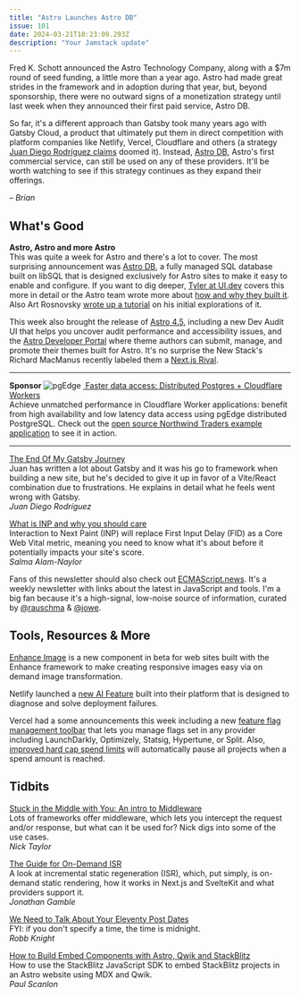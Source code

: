 ```yaml
---
title: "Astro Launches Astro DB"
issue: 101
date: 2024-03-21T10:23:09.293Z
description: "Your Jamstack update"
---
```



Fred K. Schott announced the Astro Technology Company, along with a $7m round of seed funding, a little more than a year ago. Astro had made great strides in the framework and in adoption during that year, but, beyond sponsorship, there were no outward signs of a monetization strategy until last week when they announced their first paid service, Astro DB.

So far, it's a different approach than Gatsby took many years ago with Gatsby Cloud, a product that ultimately put them in direct competition with platform companies like Netlify, Vercel, Cloudflare and others (a strategy [Juan Diego Rodríguez claims](https://www.smashingmagazine.com/2024/03/end-of-gatsby-journey/) doomed it). Instead, [Astro DB](https://astro.build/db/), Astro's first commercial service, can still be used on any of these providers. It'll be worth watching to see if this strategy continues as they expand their offerings.

*– Brian*
## What's Good

**Astro, Astro and more Astro**<br>
This was quite a week for Astro and there's a lot to cover. The most surprising announcement was [Astro DB](https://astro.build/db/), a fully managed SQL database built on libSQL that is designed exclusively for Astro sites to make it easy to enable and configure. If you want to dig deeper, [Tyler at UI.dev](https://bytes.dev/archives/271?ck_subscriber_id=1697818004) covers this more in detail or the Astro team wrote more about [how and why they built it](https://astro.build/blog/astro-db-deep-dive/). Also Art Rosnovsky [wrote up a tutorial](https://rosnovsky.us/blog/exploring-astro-db) on his initial explorations of it.

This week also brought the release of [Astro 4.5](https://astro.build/blog/astro-450/), including a new Dev Audit UI that helps you uncover audit performance and accessibility issues, and the [Astro Developer Portal](https://astro.build/blog/dev-portal/) where theme authors can submit, manage, and promote their themes built for Astro. It's no surprise the New Stack's Richard MacManus recently labeled them a [Next.js Rival](https://thenewstack.io/astros-journey-from-static-site-generator-to-next-js-rival/).

---
**Sponsor**
![pgEdge](/img/sponsors/pgEdge.png)
[ Faster data access: Distributed Postgres + Cloudflare Workers](https://www.pgedge.com/blog/pgedge-cloud-cloudflare-workers-northwind-sample-app?utm_campaign=Cloud%20Developer%20Launch&utm_source=JAMStack%20Newsletter&utm_medium=JAMStack%20Newsletter&utm_term=JAMStack%20Newsletter&utm_content=JAMStack%20Newsletter)<br>
Achieve unmatched performance in Cloudflare Worker applications: benefit from high availability and low latency data access using pgEdge distributed PostgreSQL. Check out the [open source Northwind Traders example application](https://www.pgedge.com/blog/pgedge-cloud-cloudflare-workers-northwind-sample-app?utm_campaign=Cloud%20Developer%20Launch&utm_source=JAMStack%20Newsletter&utm_medium=JAMStack%20Newsletter&utm_term=JAMStack%20Newsletter&utm_content=JAMStack%20Newsletter) to see it in action.

---

[The End Of My Gatsby Journey](https://www.smashingmagazine.com/2024/03/end-of-gatsby-journey/)<br>
Juan has written a lot about Gatsby and it was his go to framework when building a new site, but he's decided to give it up in favor of a Vite/React combination due to frustrations. He explains in detail what he feels went wrong with Gatsby.<br>
*Juan Diego Rodríguez*

[What is INP and why you should care](https://blog.sentry.io/what-is-inp/)<br>
Interaction to Next Paint (INP) will replace First Input Delay (FID) as a Core Web Vital metric, meaning you need to know what it's about before it potentially impacts your site's score.<br>
*Salma Alam-Naylor*

Fans of this newsletter should also check out [ECMAScript.news](https://ecmascript.news/?utm_source=jamstacked&utm_medium=Newsletter). It's a weekly newsletter with links about the latest in JavaScript and tools. I'm a big fan because it's a high-signal, low-noise source of information, curated by [@rauschma](https://fosstodon.org/@rauschma) & [@jowe](https://twitter.com/jowe).

## Tools, Resources & More

[Enhance Image](https://begin.com/blog/posts/2024-03-12-introducing-enhance-image) is a new component in beta for web sites built with the Enhance framework to make creating responsive images easy via on demand image transformation.

Netlify launched a [new AI Feature](https://www.netlify.com/blog/netlify-ai-why-did-my-deploy-fail/) built into their platform that is designed to diagnose and solve deployment failures.

Vercel had a some announcements this week including a new [feature flag management toolbar](https://vercel.com/blog/toolbar-feature-flags) that lets you manage flags set in any provider including LaunchDarkly, Optimizely, Statsig, Hypertune, or Split. Also, [improved hard cap spend limits](https://vercel.com/changelog/improved-hard-caps-for-spend-management) will automatically pause all projects when a spend amount is reached.
## Tidbits

[Stuck in the Middle with You: An intro to Middleware](https://dev.to/opensauced/stuck-in-the-middle-with-you-an-intro-to-middleware-1gjo)<br>
Lots of frameworks offer middleware, which lets you intercept the request and/or response, but what can it be used for? Nick digs into some of the use cases.<br>
*Nick Taylor*

[The Guide for On-Demand ISR](https://www.telerik.com/blogs/guide-on-demand-isr)<br>
A look at incremental static regeneration (ISR), which, put simply, is on-demand static rendering, how it works in Next.js and SvelteKit and what providers support it.<br>
*Jonathan Gamble*

[We Need to Talk About Your Eleventy Post Dates](https://rknight.me/blog/eleventy-post-dates/)<br>
FYI: if you don't specify a time, the time is midnight.<br>
*Robb Knight*

[How to Build Embed Components with Astro, Qwik and StackBlitz](https://thenewstack.io/how-to-build-embed-components-with-astro-qwik-and-stackblitz/)<br>
How to use the StackBlitz JavaScript SDK to embed StackBlitz projects in an Astro website using MDX and Qwik.<br>
*Paul Scanlon*